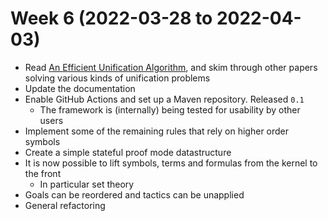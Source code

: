 Week 6 (2022-03-28 to 2022-04-03)
===

* Read [An Efficient Unification Algorithm](https://dl.acm.org/doi/pdf/10.1145/357162.357169), and skim through other
  papers solving various kinds of unification problems
* Update the documentation
* Enable GitHub Actions and set up a Maven repository. Released `0.1`
  * The framework is (internally) being tested for usability by other users
* Implement some of the remaining rules that rely on higher order symbols
* Create a simple stateful proof mode datastructure
* It is now possible to lift symbols, terms and formulas from the kernel to the front
  * In particular set theory
* Goals can be reordered and tactics can be unapplied
* General refactoring
